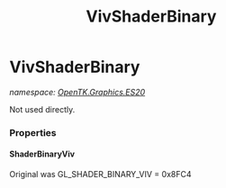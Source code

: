 ﻿---
title: VivShaderBinary
---

# VivShaderBinary
_namespace: [OpenTK.Graphics.ES20](N-OpenTK.Graphics.ES20.html)_

Not used directly.



### Properties

#### ShaderBinaryViv
Original was GL_SHADER_BINARY_VIV = 0x8FC4

